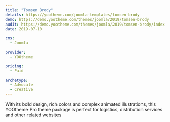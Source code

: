 ```yaml
---
title: "Tomsen Brody"
details: https://yootheme.com/joomla-templates/tomsen-brody
demo: https://demo.yootheme.com/themes/joomla/2019/tomsen-brody
audit: https://demo.yootheme.com/themes/joomla/2019/tomsen-brody/index.php/news
date: 2019-07-10

cms: 
  - Joomla

provider:
  - YOOtheme

pricing:
  - Paid

archetype:
  - Advocate
  - Creative
---
```


With its bold design, rich colors and complex animated illustrations, this YOOtheme Pro theme package is perfect for logistics, distribution services and other related websites
